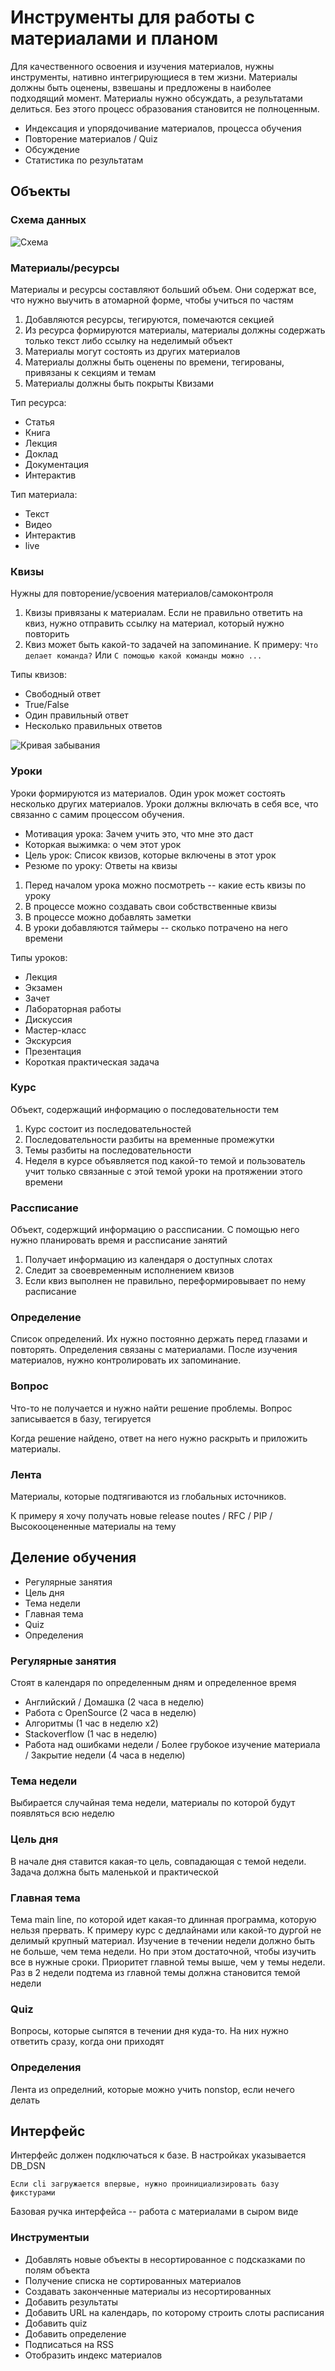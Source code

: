# Инструменты для работы с материалами и планом

Для качественного освоения и изучения материалов, нужны инструменты, нативно интегрирующиеся в тем жизни.
Материалы должны быть оценены, взвешаны и предложены в наиболее подходящий момент.
Материалы нужно обсуждать, а результатами делиться. Без этого процесс образования становится не полноценным.

- Индексация и упорядочивание материалов, процесса обучения
- Повторение материалов / Quiz
- Обсуждение
- Статистика по результатам

## Объекты

### Схема данных

![Схема](docs/scheme.png)

### Материалы/ресурсы

Материалы и ресурсы составляют больший объем. Они содержат все, что нужно выучить в атомарной форме, чтобы учиться по частям

1. Добавляются ресурсы, тегируются, помечаются секцией
2. Из ресурса формируются материалы, материалы должны содержать только текст либо ссылку на неделимый объект
3. Материалы могут состоять из других материалов
4. Материалы должны быть оценены по времени, тегированы, привязаны к секциям и темам
5. Материалы должны быть покрыты Квизами

Тип ресурса:

- Статья
- Книга
- Лекция
- Доклад
- Документация
- Интерактив

Тип материала:

- Текст
- Видео
- Интерактив
- live

### Квизы

Нужны для повторение/усвоения материалов/самоконтроля

1. Квизы привязаны к материалам. Если не правильно ответить на квиз, нужно отправить ссылку на материал, который нужно повторить
2. Квиз может быть какой-то задачей на запоминание. К примеру: `Что делает команда?` Или `С помощью какой команды можно ...`

Типы квизов:

- Свободный ответ
- True/False
- Один правильный ответ
- Несколько правильных ответов

![Кривая забывания](docs/remember.png)

### Уроки

Уроки формируются из материалов. Один урок может cостоять несколько других материалов. Уроки должны включать в себя все,
что связанно с самим процессом обучения.

- Мотивация урока: Зачем учить это, что мне это даст
- Которкая выжимка: о чем этот урок
- Цель урок: Список квизов, которые включены в этот урок
- Резюме по уроку: Ответы на квизы

1. Перед началом урока можно посмотреть -- какие есть квизы по уроку
2. В процессе можно создавать свои собствственные квизы
3. В процессе можно добавлять заметки
4. В уроки добавляются таймеры -- сколько потрачено на него времени

Типы уроков:

- Лекция
- Экзамен
- Зачет
- Лабораторная работы
- Дискуссия
- Мастер-класс
- Экскурсия
- Презентация
- Короткая практическая задача

### Курс

Объект, содержащий информацию о последовательности тем

1. Курс состоит из последовательностей
2. Последовательности разбиты на временные промежутки
3. Темы разбиты на последовательности
4. Неделя в курсе объявляется под какой-то темой и пользователь учит только связанные с этой темой уроки на протяжении этого времени

### Рассписание

Объект, содержщий информацию о рассписании. С помощью него нужно планировать время и рассписание занятий

1. Получает информацию из календаря о доступных слотах
2. Следит за своевременным исполнением квизов
3. Если квиз выполнен не правильно, переформировывает по нему расписание

### Определение

Список определений. Их нужно постоянно держать перед глазами и повторять. Определения связаны с материалами. После изучения материалов, нужно контролировать их запоминание.

### Вопрос

Что-то не получается и нужно найти решение проблемы. Вопрос записывается в базу, тегируется

Когда решение найдено, ответ на него нужно раскрыть и приложить материалы.

### Лента

Материалы, которые подтягиваются из глобальных источников.

К примеру я хочу получать новые release noutes / RFC / PIP / Высокооцененные материалы на тему

## Деление обучения

- Регулярные занятия
- Цель дня
- Тема недели
- Главная тема
- Quiz
- Определения

### Регулярные занятия

Стоят в календаря по определенным дням и определенное время

- Английский / Домашка (2 часа в неделю)
- Работа с OpenSource (2 часа в неделю)
- Алгоритмы (1 час в неделю x2)
- Stackoverflow (1 час в неделю)
- Работа над ошибками недели / Более грубокое изучение материала / Закрытие недели (4 часа в неделю)

### Тема недели

Выбирается случайная тема недели, материалы по которой будут появляться всю неделю

### Цель дня

В начале дня ставится какая-то цель, совпадающая с темой недели. Задача должна быть маленькой и практической

### Главная тема

Тема main line, по которой идет какая-то длинная программа, которую нельзя прервать. К примеру курс с дедлайнами или какой-то дургой не делимый крупный материал. Изучение в течении недели должно быть не больше, чем тема недели. Но при этом достаточной, чтобы изучить все в нужные сроки. Приоритет главной темы выше, чем у темы недели. Раз в 2 недели подтема из главной темы должна становится темой недели

### Quiz

Вопросы, которые сыпятся в течении дня куда-то. На них нужно ответить сразу, когда они приходят

### Определения

Лента из определний, которые можно учить nonstop, если нечего делать

## Интерфейс

Интерфейс должен подключаться к базе. В настройках указывается DB_DSN

```Если cli загружается впервые, нужно проинициализировать базу фикстурами```

Базовая ручка интерфейса -- работа с материалами в сыром виде

### Инструментыи

- Добавлять новые объекты в несортированное с подсказками по полям объекта
- Получение списка не сортированных материалов
- Создавать законченные материалы из несортированных
- Добавить результаты
- Добавить URL на календарь, по которому строить слоты расписания
- Добавить quiz
- Добавить определение
- Подписаться на RSS
- Отобразить индекс материалов
